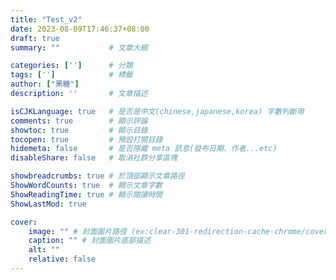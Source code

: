 ```yaml
---
title: "Test_v2"
date: 2023-08-09T17:46:37+08:00
draft: true
summary: ""           # 文章大綱

categories: ['']      # 分類
tags: ['']            # 標籤
author: ["黑糖"]
description: ''       # 文章描述

isCJKLanguage: true   # 是否是中文(chinese,japanese,korea) 字數判斷用
comments: true        # 顯示評論
showtoc: true         # 顯示目錄
tocopen: true         # 預設打開目錄
hidemeta: false       # 是否隱藏 meta 訊息(發布日期、作者...etc)
disableShare: false   # 取消社群分享區塊

showbreadcrumbs: true # 於頂部顯示文章路徑
ShowWordCounts: true  # 顯示文章字數
ShowReadingTime: true # 顯示閱讀時間
ShowLastMod: true

cover:
    image: "" # 封面圖片路径 (ex:clear-301-redirection-cache-chrome/cover.jpg)
    caption: "" # 封面圖片底部描述
    alt: ""
    relative: false
---
```


